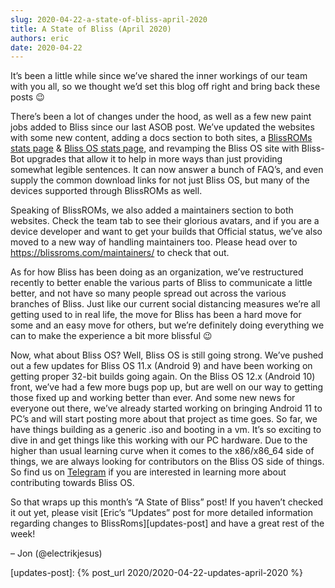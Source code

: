 ```yaml
---
slug: 2020-04-22-a-state-of-bliss-april-2020
title: A State of Bliss (April 2020)
authors: eric
date: 2020-04-22
---
```


It’s been a little while since we’ve shared the inner workings of our team with you all, so we thought we’d set this blog off right and bring back these posts 😉

There’s been a lot of changes under the hood, as well as a few new paint jobs added to Bliss since our last ASOB post. We’ve updated the websites with some new content, adding a docs section to both sites, a [BlissROMs stats page][blissroms-stats-page] & [Bliss OS stats page][blissos-stats-page], and revamping the Bliss OS site with Bliss-Bot upgrades that allow it to help in more ways than just providing somewhat legible sentences. It can now answer a bunch of FAQ’s, and even supply the common download links for not just Bliss OS, but many of the devices supported through BlissROMs as well.

[blissroms-stats-page]: https://www.blissroms.com/stats.html
[blissos-stats-page]: https://www.blissos.org/osstats.html

Speaking of BlissROMs, we also added a maintainers section to both websites. Check the team tab to see their glorious avatars, and if you are a device developer and want to get your builds that Official status, we’ve also moved to a new way of handling maintainers too. Please head over to https://blissroms.com/maintainers/ to check that out.

As for how Bliss has been doing as an organization, we’ve restructured recently to better enable the various parts of Bliss to communicate a little better, and not have so many people spread out across the various branches of Bliss. Just like our current social distancing measures we’re all getting used to in real life, the move for Bliss has been a hard move for some and an easy move for others, but we’re definitely doing everything we can to make the experience a bit more blissful 😉

Now, what about Bliss OS? Well, Bliss OS is still going strong. We’ve pushed out a few updates for Bliss OS 11.x (Android 9) and have been working on getting proper 32-bit builds going again. On the Bliss OS 12.x (Android 10) front, we’ve had a few more bugs pop up, but are well on our way to getting those fixed up and working better than ever. And some new news for everyone out there, we’ve already started working on bringing Android 11 to PC’s and will start posting more about that project as time goes. So far, we have things building as a generic .iso and booting in a vm. It’s so exciting to dive in and get things like this working with our PC hardware. Due to the higher than usual learning curve when it comes to the x86/x86_64 side of things, we are always looking for contributors on the Bliss OS side of things. So find us on [Telegram][blissos-telegram] if you are interested in learning more about contributing towards Bliss OS.

[blissos-telegram]: https://t.me/blissx86

So that wraps up this month’s “A State of Bliss” post! If you haven’t checked it out yet, please visit [Eric’s “Updates” post for more detailed information regarding changes to BlissRoms][updates-post] and have a great rest of the week!

– Jon (@electrikjesus)

[updates-post]: {% post_url 2020/2020-04-22-updates-april-2020 %}
